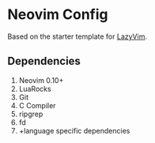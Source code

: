 # Neovim Config

Based on the starter template for [LazyVim](https://github.com/LazyVim/LazyVim).

## Dependencies

1. Neovim 0.10+
2. LuaRocks
3. Git
4. C Compiler
5. ripgrep
6. fd
7. +language specific dependencies
